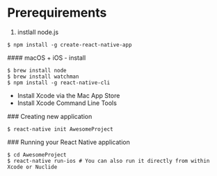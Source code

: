 # Prerequirements
1. instlall node.js
```
$ npm install -g create-react-native-app
```

#### macOS + iOS - install
```
$ brew install node
$ brew install watchman
$ npm install -g react-native-cli
```
- Install Xcode via the Mac App Store
- Install Xcode Command Line Tools

### Creating new application 
```
$ react-native init AwesomeProject
```

### Running your React Native application
```
$ cd AwesomeProject
$ react-native run-ios # You can also run it directly from within Xcode or Nuclide
```